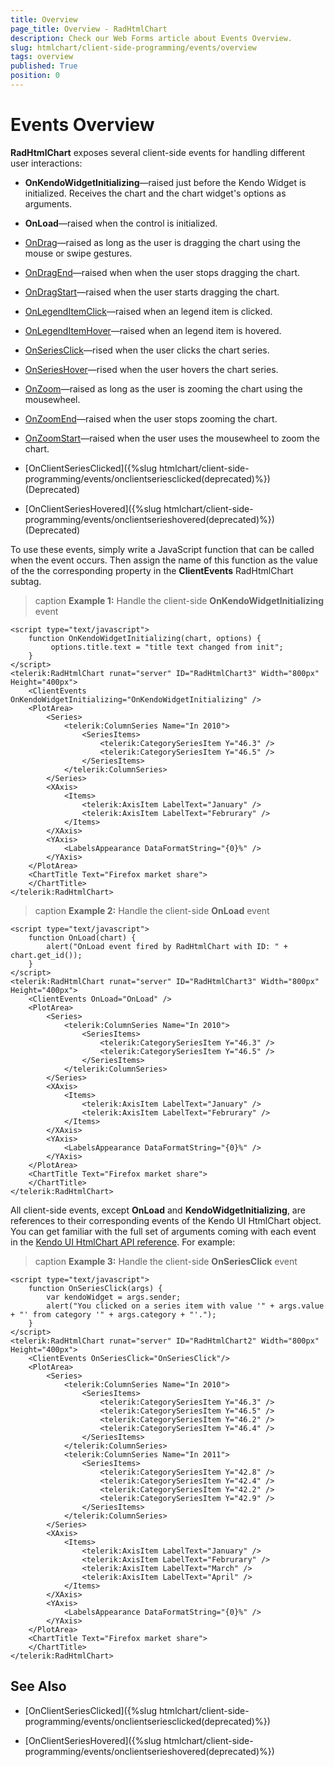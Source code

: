 ```yaml
---
title: Overview
page_title: Overview - RadHtmlChart
description: Check our Web Forms article about Events Overview.
slug: htmlchart/client-side-programming/events/overview
tags: overview
published: True
position: 0
---
```


# Events Overview

**RadHtmlChart** exposes several client-side events for handling different user interactions:

* **OnKendoWidgetInitializing**—raised just before the Kendo Widget is initialized. Receives the chart and the chart widget's options as arguments.

* **OnLoad**—raised when the control is initialized.

* [OnDrag](https://docs.telerik.com/kendo-ui/api/javascript/dataviz/ui/chart#events-drag)—raised as long as the user is dragging the chart using the mouse or swipe gestures.

* [OnDragEnd](https://docs.telerik.com/kendo-ui/api/javascript/dataviz/ui/chart#events-dragEnd)—raised when when the user stops dragging the chart.

* [OnDragStart](https://docs.telerik.com/kendo-ui/api/javascript/dataviz/ui/chart#events-dragStart)—raised when the user starts dragging the chart.

* [OnLegendItemClick](https://docs.telerik.com/kendo-ui/api/dataviz/chart#events-legendItemClick)—raised when an legend item is clicked.

* [OnLegendItemHover](https://docs.telerik.com/kendo-ui/api/dataviz/chart#events-legendItemHover)—raised when an legend item is hovered.

* [OnSeriesClick](https://docs.telerik.com/kendo-ui/api/dataviz/chart#events-seriesClick)—rised when the user clicks the chart series.

* [OnSeriesHover](https://docs.telerik.com/kendo-ui/api/dataviz/chart#events-seriesHover)—rised when the user hovers the chart series.

* [OnZoom](https://docs.telerik.com/kendo-ui/api/javascript/dataviz/ui/chart#events-zoom)—raised as long as the user is zooming the chart using the mousewheel.

* [OnZoomEnd](https://docs.telerik.com/kendo-ui/api/javascript/dataviz/ui/chart#events-zoomEnd)—raised when the user stops zooming the chart.

* [OnZoomStart](https://docs.telerik.com/kendo-ui/api/javascript/dataviz/ui/chart#events-zoomStart)—raised when the user uses the mousewheel to zoom the chart.

* [OnClientSeriesClicked]({%slug htmlchart/client-side-programming/events/onclientseriesclicked(deprecated)%}) (Deprecated)

* [OnClientSeriesHovered]({%slug htmlchart/client-side-programming/events/onclientserieshovered(deprecated)%}) (Deprecated)

To use these events, simply write a JavaScript function that can be called when the event occurs. Then assign the name of this function as the value of the the corresponding property in the **ClientEvents** RadHtmlChart subtag.

>caption **Example 1:** Handle the client-side **OnKendoWidgetInitializing** event

````ASP.NET
<script type="text/javascript">
	function OnKendoWidgetInitializing(chart, options) {
		 options.title.text = "title text changed from init";
	}
</script>
<telerik:RadHtmlChart runat="server" ID="RadHtmlChart3" Width="800px" Height="400px">
	<ClientEvents OnKendoWidgetInitializing="OnKendoWidgetInitializing" />
	<PlotArea>
		<Series>
			<telerik:ColumnSeries Name="In 2010">
				<SeriesItems>
					<telerik:CategorySeriesItem Y="46.3" />
					<telerik:CategorySeriesItem Y="46.5" />
				</SeriesItems>
			</telerik:ColumnSeries>
		</Series>
		<XAxis>
			<Items>
				<telerik:AxisItem LabelText="January" />
				<telerik:AxisItem LabelText="Februrary" />
			</Items>
		</XAxis>
		<YAxis>
			<LabelsAppearance DataFormatString="{0}%" />
		</YAxis>
	</PlotArea>
	<ChartTitle Text="Firefox market share">
	</ChartTitle>
</telerik:RadHtmlChart>
````

>caption **Example 2:** Handle the client-side **OnLoad** event
````ASP.NET
<script type="text/javascript">
	function OnLoad(chart) {
		alert("OnLoad event fired by RadHtmlChart with ID: " + chart.get_id());
	}
</script>
<telerik:RadHtmlChart runat="server" ID="RadHtmlChart3" Width="800px" Height="400px">
	<ClientEvents OnLoad="OnLoad" />
	<PlotArea>
		<Series>
			<telerik:ColumnSeries Name="In 2010">
				<SeriesItems>
					<telerik:CategorySeriesItem Y="46.3" />
					<telerik:CategorySeriesItem Y="46.5" />
				</SeriesItems>
			</telerik:ColumnSeries>
		</Series>
		<XAxis>
			<Items>
				<telerik:AxisItem LabelText="January" />
				<telerik:AxisItem LabelText="Februrary" />
			</Items>
		</XAxis>
		<YAxis>
			<LabelsAppearance DataFormatString="{0}%" />
		</YAxis>
	</PlotArea>
	<ChartTitle Text="Firefox market share">
	</ChartTitle>
</telerik:RadHtmlChart>
````


All client-side events, except **OnLoad** and **KendoWidgetInitializing**, are references to their corresponding events of the Kendo UI HtmlChart object. You can get familiar with the full set of arguments coming with each event in the [Kendo UI HtmlChart API reference](https://docs.telerik.com/kendo-ui/api/dataviz/chart#events). For example:

>caption **Example 3:** Handle the client-side **OnSeriesClick** event
````ASP.NET
<script type="text/javascript">
	function OnSeriesClick(args) {
		var kendoWidget = args.sender;
		alert("You clicked on a series item with value '" + args.value + "' from category '" + args.category + "'.");
	}
</script>
<telerik:RadHtmlChart runat="server" ID="RadHtmlChart2" Width="800px" Height="400px">
	<ClientEvents OnSeriesClick="OnSeriesClick"/>
	<PlotArea>
		<Series>
			<telerik:ColumnSeries Name="In 2010">
				<SeriesItems>
					<telerik:CategorySeriesItem Y="46.3" />
					<telerik:CategorySeriesItem Y="46.5" />
					<telerik:CategorySeriesItem Y="46.2" />
					<telerik:CategorySeriesItem Y="46.4" />
				</SeriesItems>
			</telerik:ColumnSeries>
			<telerik:ColumnSeries Name="In 2011">
				<SeriesItems>
					<telerik:CategorySeriesItem Y="42.8" />
					<telerik:CategorySeriesItem Y="42.4" />
					<telerik:CategorySeriesItem Y="42.2" />
					<telerik:CategorySeriesItem Y="42.9" />
				</SeriesItems>
			</telerik:ColumnSeries>
		</Series>
		<XAxis>
			<Items>
				<telerik:AxisItem LabelText="January" />
				<telerik:AxisItem LabelText="Februrary" />
				<telerik:AxisItem LabelText="March" />
				<telerik:AxisItem LabelText="April" />
			</Items>
		</XAxis>
		<YAxis>
			<LabelsAppearance DataFormatString="{0}%" />
		</YAxis>
	</PlotArea>
	<ChartTitle Text="Firefox market share">
	</ChartTitle>
</telerik:RadHtmlChart>
````

## See Also

 * [OnClientSeriesClicked]({%slug htmlchart/client-side-programming/events/onclientseriesclicked(deprecated)%})

 * [OnClientSeriesHovered]({%slug htmlchart/client-side-programming/events/onclientserieshovered(deprecated)%})
